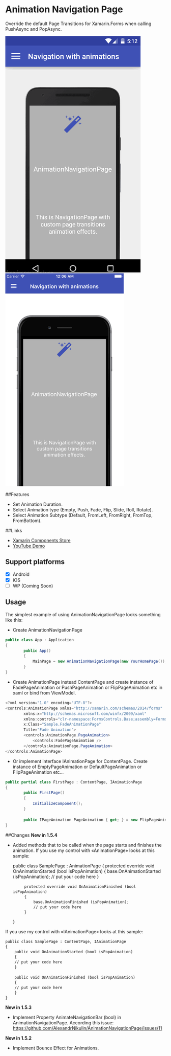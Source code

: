 # Animation Navigation Page
Override the default Page Transitions for Xamarin.Forms when calling PushAsync and PopAsync.

![Android](Gif/Android.gif) ![iOS](Gif/iOS.gif)

##Features
- Set Animation Duration.
- Select Animation type (Empty, Push, Fade, Flip, Slide, Roll, Rotate).
- Select Animation Subtype (Default, FromLeft, FromRight, FromTop, FromBottom).

##Links
- [Xamarin Components Store](https://components.xamarin.com/view/customnavpage)
- [YouTube Demo](https://youtu.be/Re48wHf_7yU)

## Support platforms

- [x] Android
- [x] iOS
- [ ] WP (Coming Soon)

## Usage
The simplest example of using AnimationNavigationPage looks something like this:

- Create AnimationNavigationPage
```csharp  
public class App : Application
{
        public App()
        {
            MainPage = new AnimationNavigationPage(new YourHomePage());
        }
}
```
- Create AnimationPage instead ContentPage and create instance of FadePageAnimation or PushPageAnimation or FlipPageAnimation etc in xaml or bind from ViewModel.
```csharp   
<?xml version="1.0" encoding="UTF-8"?>
<controls:AnimationPage xmlns="http://xamarin.com/schemas/2014/forms"
        xmlns:x="http://schemas.microsoft.com/winfx/2009/xaml"
        xmlns:controls="clr-namespace:FormsControls.Base;assembly=FormsControls.Base"
        x:Class="Sample.FadeAnimationPage"
        Title="Fade Animation">
        <controls:AnimationPage.PageAnimation>
            <controls:FadePageAnimation />
        </controls:AnimationPage.PageAnimation>
</controls:AnimationPage>
```
- Or implement interface IAnimationPage for ContentPage. Create instance of EmptyPageAnimation or DefaultPageAnimation or FlipPageAnimation etc... 
```csharp   
public partial class FirstPage : ContentPage, IAnimationPage
{
        public FirstPage()
        {
            InitializeComponent();
        }
    
        public IPageAnimation PageAnimation { get; } = new FlipPageAnimation { Duration = 650, Subtype = AnimationSubtype.FromLeft }; 
}
```

##Changes
**New in 1.5.4**
 
 - Added methods that to be called when the page starts and finishes the animation.
If you use my control with «AnimationPage» looks at this sample:

    public class SamplePage : AnimationPage
     {
            protected override void OnAnimationStarted (bool isPopAnimation)
            {
                base.OnAnimationStarted (isPopAnimation);
                // put your code here
            }
    
            protected override void OnAnimationFinished (bool isPopAnimation)
            {
                base.OnAnimationFinished (isPopAnimation);
                // put your code here
            }
     }

If you use my control with «IAnimationPage» looks at this sample:

    public class SamplePage : ContentPage, IAnimationPage
    {
        public void OnAnimationStarted (bool isPopAnimation)
        {
        // put your code here
        }
    
        public void OnAnimationFinished (bool isPopAnimation)
        {
        // put your code here
        } 
    }
    
**New in 1.5.3**

- Implement Property AnimateNavigationBar (bool) in AnimationNavigationPage. According this issue: https://github.com/AlexandrNikulin/AnimationNavigationPage/issues/11

**New in 1.5.2**

- Implement Bounce Effect for Animations.

